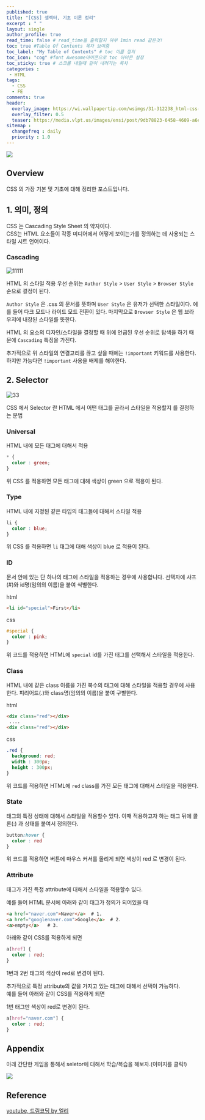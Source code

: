 ```yaml
---
published: true
title: "[CSS] 셀렉터, 기초 이론 정리"
excerpt : " "
layout: single
author_profile: true
read_time: false # read_time을 출력할지 여부 1min read 같은것!
toc: true #Table Of Contents 목차 보여줌
toc_label: "My Table of Contents" # toc 이름 정의
toc_icon: "cog" #font Awesome아이콘으로 toc 아이콘 설정
toc_sticky: true # 스크롤 내릴때 같이 내려가는 목차
categories :
 - HTML
tags: 
  - CSS
  - FE
comments: true
header:
  overlay_image: https://wi.wallpapertip.com/wsimgs/31-312238_html-css-javascript-transparent.png
  overlay_filter: 0.5
  teaser: https://media.vlpt.us/images/ensi/post/9db78823-6458-4609-a6ec-14014214acc5/htmlcssjs.jpg
sitemap :
  changefreq : daily
  priority : 1.0
---
```


![](https://media.vlpt.us/images/chayezo/post/2d640f76-1ba2-477f-8725-784e11a073ee/cssImage.png)

## Overview

CSS 의 가장 기본 및 기초에 대해 정리한 포스트입니다.

## 1. 의미, 정의

CSS 는 Cascading Style Sheet 의 약자이다.  
CSS는 HTML 요소들이 각종 미디어에서 어떻게 보이는가를 정의하는 데 사용되는 스타일 시트 언어이다.

### Cascading

![11111](https://user-images.githubusercontent.com/35194820/148683780-16e84b67-2e24-440b-b845-4497bce48c66.png)

HTML 의 스타일 적용 우선 순위는 `Author Style` > `User Style` > `Browser Style` 순으로 결정이 된다.

`Author Style` 은 .css 의 문서를 뜻하며 `User Style` 은 유저가 선택한 스타일이다. 예를 들어 다크 모드나 라이드 모드 전환이 있다. 마지막으로 `Browser Style` 은 웹 브라우저에 내장된 스타일를 뜻한다.

HTML 의 요소의 디자인/스타일을 결정할 때 위에 언급된 우선 순위로 탐색을 하기 때문에 `Cascading` 특징을 가진다.
  
추가적으로 위 스타일의 연결고리를 끊고 싶을 때에는 `!important` 키워드를 사용한다. 하지만 가능다면 `!important` 사용을 배제를 해야한다.

## 2. Selector

![33](https://user-images.githubusercontent.com/35194820/148685121-7eaf1267-a838-4665-9ebe-f68eaa6db47b.png)

CSS 에서 Selector 란 HTML 에서 어떤 태그를 골라서 스타일을 적용할지 를 결정하는 문법

### Universal

HTML 내에 모든 태그에 대해서 적용

~~~css
* {
  color : green;
}
~~~

위 CSS 를 적용하면 모든 태그에 대해 색상이 green 으로 적용이 된다.

### Type

HTML 내에 지정된 같은 타입의 태그들에 대해서 스타일 적용
  
~~~css
li {
  color : blue;
}
~~~

위 CSS 를 적용하면 `li`  태그에 대해 색상이 blue 로 적용이 된다.

### ID

문서 안에 있는 단 하나의 태그에 스타일을 적용하는 경우에 사용합니다. 선택자에 샤프(#)와 id명(임의의 이름)을 붙여 식별한다.

html

~~~html
<li id="special">First</li>
~~~

css

~~~css
#special {
  color : pink;
}
~~~

위 코드를 적용하면 HTML에 `special` id를 가진 태그를 선택해서 스타일을 적용한다.

### Class

HTML 내에 같은 class 이름을 가진 복수의 태그에 대해 스타일을 적용할  경우에 사용한다. 피리어드(.)와 class명(임의의 이름)을 붙여 구별한다.

html

~~~html
<div class="red"></div>
 ....
<div class="red"></div>
~~~

css

~~~css
.red {
  background: red;
  width : 300px;
  height : 300px;
}
~~~

위 코드를 적용하면 HTML에 `red` class를 가진 모든 태그에 대해서 스타일을 적용한다.

### State

태그의 특정 상태에 대해서 스타일을 적용할수 있다. 이때 적용하고자 하는 태그 뒤에 콜론(:) 과 상태를 붙여서 정의한다.

~~~css
button:hover {
  color : red
}
~~~

위 코드를 적용하면 버튼에 마우스 커서를 올리게 되면 색상이 red 로 변경이 된다.

### Attribute

태그가 가진 특정 attribute에 대해서 스타일을 적용할수 있다.

예를 들어 HTML 문서에 아래와 같이 태그가 정의가 되어있을 때

~~~html
<a href="naver.com">Naver</a>  # 1. 
<a href="googlenaver.com">Google</a>  # 2. 
<a>empty</a>   # 3. 
~~~

아래와 같이 CSS를 적용하게 되면

~~~css
a[href] {
  color : red;
}
~~~

1번과 2번 태그의 색상이 red로 변경이 된다.

추가적으로 특정 attribute의 값을 가지고 있는 태그에 대해서 선택이 가능하다.  
예를 들어 아래와 같이 CSS를 적용하게 되면

1번 태그만 색상이 red로 변경이 된다.

~~~css
a[href="naver.com"] {
  color : red;
}
~~~

## Appendix

아래 간단한 게임을 통해서 seletor에 대해서 학습/복습을 해보자.(이미지를 클릭!)

<a href ="https://flukeout.github.io/"> 
<img src="https://user-images.githubusercontent.com/35194820/148687382-d78fd1bb-b9a4-4f93-8833-8d9a8309469d.png">
</a>

## Reference

[youtube, 드림코딩 by 엘리](https://www.youtube.com/watch?v=gGebK7lWnCk)